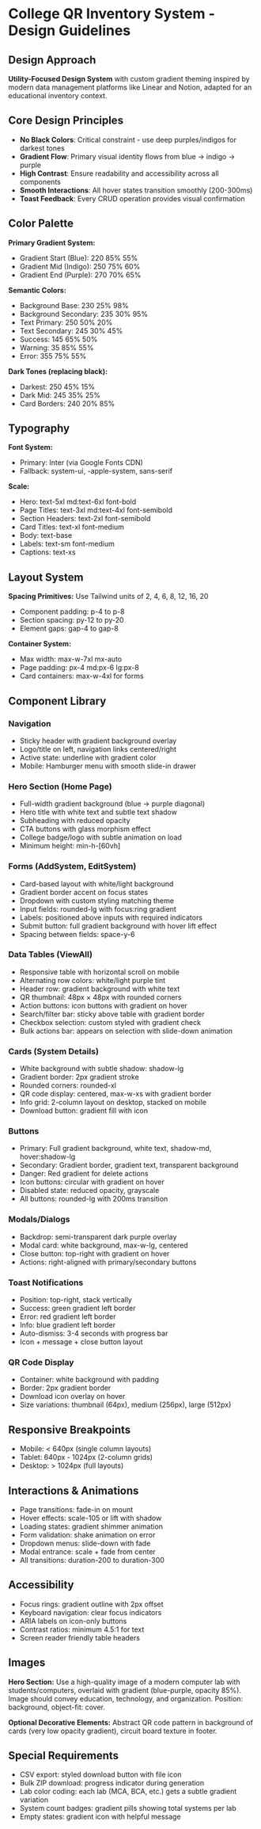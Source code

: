 # College QR Inventory System - Design Guidelines

## Design Approach
**Utility-Focused Design System** with custom gradient theming inspired by modern data management platforms like Linear and Notion, adapted for an educational inventory context.

## Core Design Principles
- **No Black Colors**: Critical constraint - use deep purples/indigos for darkest tones
- **Gradient Flow**: Primary visual identity flows from blue → indigo → purple
- **High Contrast**: Ensure readability and accessibility across all components
- **Smooth Interactions**: All hover states transition smoothly (200-300ms)
- **Toast Feedback**: Every CRUD operation provides visual confirmation

## Color Palette

**Primary Gradient System:**
- Gradient Start (Blue): 220 85% 55%
- Gradient Mid (Indigo): 250 75% 60%
- Gradient End (Purple): 270 70% 65%

**Semantic Colors:**
- Background Base: 230 25% 98%
- Background Secondary: 235 30% 95%
- Text Primary: 250 50% 20%
- Text Secondary: 245 30% 45%
- Success: 145 65% 50%
- Warning: 35 85% 55%
- Error: 355 75% 55%

**Dark Tones (replacing black):**
- Darkest: 250 45% 15%
- Dark Mid: 245 35% 25%
- Card Borders: 240 20% 85%

## Typography

**Font System:**
- Primary: Inter (via Google Fonts CDN)
- Fallback: system-ui, -apple-system, sans-serif

**Scale:**
- Hero: text-5xl md:text-6xl font-bold
- Page Titles: text-3xl md:text-4xl font-semibold
- Section Headers: text-2xl font-semibold
- Card Titles: text-xl font-medium
- Body: text-base
- Labels: text-sm font-medium
- Captions: text-xs

## Layout System

**Spacing Primitives:** Use Tailwind units of 2, 4, 6, 8, 12, 16, 20
- Component padding: p-4 to p-8
- Section spacing: py-12 to py-20
- Element gaps: gap-4 to gap-8

**Container System:**
- Max width: max-w-7xl mx-auto
- Page padding: px-4 md:px-6 lg:px-8
- Card containers: max-w-4xl for forms

## Component Library

### Navigation
- Sticky header with gradient background overlay
- Logo/title on left, navigation links centered/right
- Active state: underline with gradient color
- Mobile: Hamburger menu with smooth slide-in drawer

### Hero Section (Home Page)
- Full-width gradient background (blue → purple diagonal)
- Hero title with white text and subtle text shadow
- Subheading with reduced opacity
- CTA buttons with glass morphism effect
- College badge/logo with subtle animation on load
- Minimum height: min-h-[60vh]

### Forms (AddSystem, EditSystem)
- Card-based layout with white/light background
- Gradient border accent on focus states
- Dropdown with custom styling matching theme
- Input fields: rounded-lg with focus:ring gradient
- Labels: positioned above inputs with required indicators
- Submit button: full gradient background with hover lift effect
- Spacing between fields: space-y-6

### Data Tables (ViewAll)
- Responsive table with horizontal scroll on mobile
- Alternating row colors: white/light purple tint
- Header row: gradient background with white text
- QR thumbnail: 48px × 48px with rounded corners
- Action buttons: icon buttons with gradient on hover
- Search/filter bar: sticky above table with gradient border
- Checkbox selection: custom styled with gradient check
- Bulk actions bar: appears on selection with slide-down animation

### Cards (System Details)
- White background with subtle shadow: shadow-lg
- Gradient border: 2px gradient stroke
- Rounded corners: rounded-xl
- QR code display: centered, max-w-xs with gradient border
- Info grid: 2-column layout on desktop, stacked on mobile
- Download button: gradient fill with icon

### Buttons
- Primary: Full gradient background, white text, shadow-md, hover:shadow-lg
- Secondary: Gradient border, gradient text, transparent background
- Danger: Red gradient for delete actions
- Icon buttons: circular with gradient on hover
- Disabled state: reduced opacity, grayscale
- All buttons: rounded-lg with 200ms transition

### Modals/Dialogs
- Backdrop: semi-transparent dark purple overlay
- Modal card: white background, max-w-lg, centered
- Close button: top-right with gradient on hover
- Actions: right-aligned with primary/secondary buttons

### Toast Notifications
- Position: top-right, stack vertically
- Success: green gradient left border
- Error: red gradient left border
- Info: blue gradient left border
- Auto-dismiss: 3-4 seconds with progress bar
- Icon + message + close button layout

### QR Code Display
- Container: white background with padding
- Border: 2px gradient border
- Download icon overlay on hover
- Size variations: thumbnail (64px), medium (256px), large (512px)

## Responsive Breakpoints
- Mobile: < 640px (single column layouts)
- Tablet: 640px - 1024px (2-column grids)
- Desktop: > 1024px (full layouts)

## Interactions & Animations
- Page transitions: fade-in on mount
- Hover effects: scale-105 or lift with shadow
- Loading states: gradient shimmer animation
- Form validation: shake animation on error
- Dropdown menus: slide-down with fade
- Modal entrance: scale + fade from center
- All transitions: duration-200 to duration-300

## Accessibility
- Focus rings: gradient outline with 2px offset
- Keyboard navigation: clear focus indicators
- ARIA labels on icon-only buttons
- Contrast ratios: minimum 4.5:1 for text
- Screen reader friendly table headers

## Images
**Hero Section:** Use a high-quality image of a modern computer lab with students/computers, overlaid with gradient (blue-purple, opacity 85%). Image should convey education, technology, and organization. Position: background, object-fit: cover.

**Optional Decorative Elements:** Abstract QR code pattern in background of cards (very low opacity gradient), circuit board texture in footer.

## Special Requirements
- CSV export: styled download button with file icon
- Bulk ZIP download: progress indicator during generation
- Lab color coding: each lab (MCA, BCA, etc.) gets a subtle gradient variation
- System count badges: gradient pills showing total systems per lab
- Empty states: gradient icon with helpful message